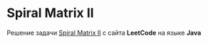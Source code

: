 # Spiral Matrix II
Решение задачи [Spiral Matrix II](https://leetcode.com/problems/spiral-matrix-ii/) с сайта **LeetCode** на языке **Java**
